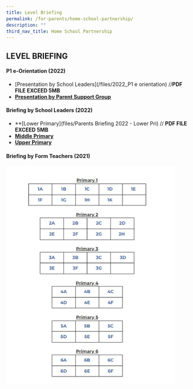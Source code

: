 ```yaml
---
title: Level Briefing
permalink: /for-parents/home-school-partnership/
description: ""
third_nav_title: Home School Partnership
---
```

## LEVEL BRIEFING

#### P1 e-Orientation (2022)


* [Presentation by School Leaders](/files/2022_P1 e orientation) //**PDF FILE EXCEED 5MB**
* **[Presentation by Parent Support Group](/files/24%20Nov%2021%20P1%20Orientation_PSG%20Sharing.pdf)**

#### Briefing by School Leaders (2022)

* **[Lower Primary](files/Parents Briefing 2022 - Lower Pri) // **PDF FILE EXCEED 5MB**
* **[Middle Primary](/files/Parents%20Briefing%202022%20-%20Middle%20Pri.pdf)**
* **[Upper Primary](/files/Parents%20Briefing%202022%20-%20Upper%20Pri.pdf)**

#### Briefing by Form Teachers (2021)
<img src="/images/photo_6280579953556828479_x.jpg" style="width:90%">